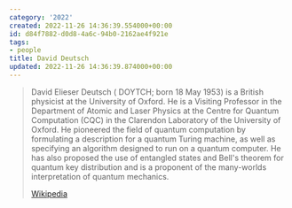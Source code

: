 ```yaml
---
category: '2022'
created: 2022-11-26 14:36:39.554000+00:00
id: d84f7882-d0d8-4a6c-94b0-2162ae4f921e
tags:
- people
title: David Deutsch
updated: 2022-11-26 14:36:39.874000+00:00
---
```

   
> David Elieser Deutsch  ( DOYTCH; born 18 May 1953) is a British physicist at the University of Oxford. He is a Visiting Professor in the Department of Atomic and Laser Physics at the Centre for Quantum Computation (CQC) in the Clarendon Laboratory of the University of Oxford. He pioneered the field of quantum computation by formulating a description for a quantum Turing machine, as well as specifying an algorithm designed to run on a quantum computer. He has also proposed the use of entangled states and Bell's theorem for quantum key distribution and is a proponent of the many-worlds interpretation of quantum mechanics.   
>   
> [Wikipedia](https://en.wikipedia.org/wiki/David%20Deutsch)